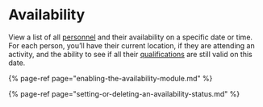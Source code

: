 # Availability

View a list of all [personnel](../../incident-management/personnel.md) and their availability on a specific date or time. For each person, you’ll have their current location, if they are attending an activity, and the ability to see if all their [qualifications](../qualifications/) are still valid on this date.

{% page-ref page="enabling-the-availability-module.md" %}

{% page-ref page="setting-or-deleting-an-availability-status.md" %}





